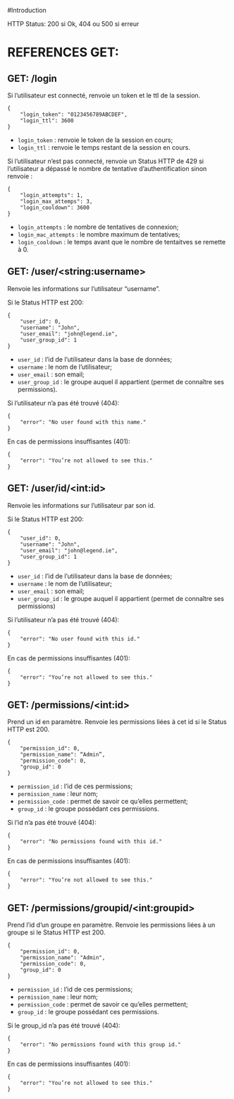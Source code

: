 #Introduction

HTTP Status: 200 si Ok, 404 ou 500 si erreur


# REFERENCES GET:


## GET: /login

Si l’utilisateur est connecté, renvoie un token et le ttl de la session.

	{
		"login_token": "0123456789ABCDEF",
		"login_ttl": 3600
	}

* `login_token` : renvoie le token de la session en cours;
* `login_ttl` : renvoie le temps restant de la session en cours.

Si l’utilisateur n’est pas connecté, renvoie un Status HTTP de 429 si l’utilisateur a dépassé le nombre de tentative d’authentification sinon renvoie :

	{
		"login_attempts": 1,
		"login_max_attemps": 3,
		"login_cooldown": 3600
	}

* `login_attempts` : le nombre de tentatives de connexion;
* `login_mac_attempts` : le nombre maximum de tentatives;
* `login_cooldown` : le temps avant que le nombre de tentaitves se remette à 0.

## GET: /user/&lt;string:username&gt;

Renvoie les informations sur l’utilisateur “username”.

Si le Status HTTP est 200:

	{
		"user_id": 0,
		"username": "John",
		"user_email": "john@legend.ie",
		"user_group_id": 1
	}

* `user_id` : l’id de l’utilisateur dans la base de données;
* `username` : le nom de l’utilisateur;
* `user_email` : son email;
* `user_group_id` : le groupe auquel il appartient (permet de connaître ses permissions).

Si l’utilisateur n’a pas été trouvé (404):

	{
		"error": "No user found with this name."
	}

En cas de permissions insuffisantes (401):

	{
		"error": "You’re not allowed to see this."
	}


## GET: /user/id/&lt;int:id&gt;

Renvoie les informations sur l’utilisateur par son id.

Si le Status HTTP est 200:

	{
		"user_id": 0,
		"username": "John",
		"user_email": "john@legend.ie",
		"user_group_id": 1
	}

* `user_id` : l’id de l’utilisateur dans la base de données;
* `username` : le nom de l’utilisateur;
* `user_email` : son email;
* `user_group_id` : le groupe auquel il appartient (permet de connaître ses permissions)

Si l’utilisateur n’a pas été trouvé (404):

	{
		"error": "No user found with this id."
	}

En cas de permissions insuffisantes (401):

	{
		"error": "You’re not allowed to see this."
	}

## GET: /permissions/&lt;int:id&gt;

Prend un id en paramètre. Renvoie les permissions liées à cet id si le Status HTTP est 200.

	{
		"permission_id": 0,
		"permission_name": “Admin”,
		"permission_code": 0,
		"group_id": 0
	}

* `permission_id` : l’id de ces permissions;
* `permission_name` : leur nom;
* `permission_code` : permet de savoir ce qu’elles permettent;
* `group_id` : le groupe possédant ces permissions.

Si l’id n’a pas été trouvé (404):

	{
		"error": "No permissions found with this id."
	}

En cas de permissions insuffisantes (401):

	{
		"error": "You’re not allowed to see this."
	}

## GET: /permissions/groupid/&lt;int:groupid&gt;

Prend l’id d’un groupe en paramètre. Renvoie les permissions liées à un groupe si le Status HTTP est 200.

	{
		"permission_id": 0,
		"permission_name": "Admin",
		"permission_code": 0,
		"group_id": 0
	}

* `permission_id` : l’id de ces permissions;
* `permission_name` : leur nom;
* `permission_code` : permet de savoir ce qu’elles permettent;
* `group_id` : le groupe possédant ces permissions.

Si le group_id n’a pas été trouvé (404):

	{
		"error": "No permissions found with this group id."
	}

En cas de permissions insuffisantes (401):

	{
	    "error": "You’re not allowed to see this."
	}
